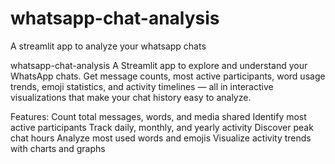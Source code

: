 # whatsapp-chat-analysis
A streamlit app to analyze your whatsapp chats


whatsapp-chat-analysis
A Streamlit app to explore and understand your WhatsApp chats. Get message counts, most active participants, word usage trends, emoji statistics, and activity timelines — all in interactive visualizations that make your chat history easy to analyze.

Features:
Count total messages, words, and media shared
Identify most active participants
Track daily, monthly, and yearly activity
Discover peak chat hours
Analyze most used words and emojis
Visualize activity trends with charts and graphs
